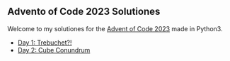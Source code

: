 ## Advento of Code 2023 Solutiones

Welcome to my solutiones for the [Advent of Code 2023](https://adventofcode.com/2023/) made in Python3.

- [Day 1: Trebuchet?!](./day_01/)
- [Day 2: Cube Conundrum](./day_02/)
